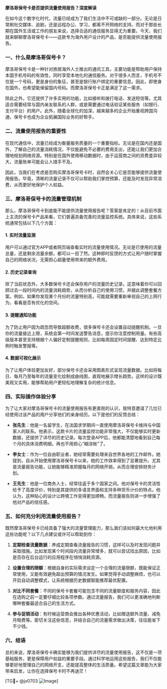 **摩洛哥保号卡是否提供流量使用报告？深度解读**

在如今这个数字化时代，流量已经成为了我们生活中不可或缺的一部分。无论是日常刷社交媒体、追剧，还是远程办公、学习，都离不开网络的支持。而对于那些长期在国外生活或工作的朋友来说，选择合适的通信服务显得尤为重要。今天，我们就来聊聊摩洛哥保号卡——这款专为海外用户设计的产品，是否能提供流量使用报告。

### 一、什么是摩洛哥保号卡？

摩洛哥保号卡是一种针对旅居海外人士推出的通讯工具，主要功能是帮助用户保持本国手机号码的有效性，同时享受本地化的通信服务。对于很多人而言，手机号不仅是一个号码，更是身份的象征，甚至是银行账户绑定的重要信息。因此，即使身在国外，也希望能保留国内号码。而摩洛哥保号卡正是满足了这一需求。

除此之外，它还提供了许多实用的功能，比如接听和拨打电话、发送短信等。尤其适合需要经常与国内亲友联系的人群，或是需要通过电话验证某些服务（如银行、支付平台）的用户。此外，随着全球化的加深，越来越多的企业开始重视跨国沟通，保号卡也成为企业拓展国际业务的好帮手。

### 二、流量使用报告的重要性

在现代通信中，流量已经成为衡量服务质量的一个重要指标。无论是在国内还是国外，了解自己的流量消耗情况，不仅能避免不必要的费用支出，还能让我们更加合理地规划网络资源。特别是在国外使用移动数据时，由于运营商之间的资费差异较大，流量账单可能会让人措手不及。

因此，当我们在考虑是否购买摩洛哥保号卡时，自然会关心它是否能够提供流量使用报告。毕竟，清晰的流量记录不仅可以帮助我们掌控预算，还能及时发现异常消费，从而更好地保护个人权益。

### 三、摩洛哥保号卡的流量管理机制

那么，摩洛哥保号卡到底能不能提供流量使用报告呢？答案是肯定的！从目前市面上主流的保号卡产品来看，它们普遍具备完善的流量监控系统。具体来说，这些系统通常包括以下几个方面：

#### 1. 实时流量监测
用户可以通过官方APP或者网页端查看实时的流量使用情况。无论是已使用的流量总量，还是剩余流量余额，都可以一目了然。这种即时反馈的方式让用户随时掌握自己的网络状况，无需担心超量使用带来的额外费用。

#### 2. 历史记录查询
除了当前状态外，大多数保号卡还会保存用户的流量历史记录。这意味着你可以回顾过去一段时间内的流量消耗趋势，从而分析自己的使用习惯，并据此调整套餐方案。例如，如果你发现某个月份的流量特别高，可能就需要重新审视自己的上网行为，看看是否有优化的空间。

#### 3. 提醒通知功能
为了防止用户因为疏忽而导致超额收费，很多保号卡还会设置自动提醒机制。一旦你的流量接近上限，系统会第一时间发送警告消息，提示你注意控制用量。有些高级版本甚至支持根据个人偏好定制提醒规则，比如每周固定时间提醒、达到特定比例时触发警报等。

#### 4. 数据可视化展示
为了让用户体验更加友好，部分保号卡还会采用图表形式呈现流量数据。比如将每日、每月乃至每年的流量变化绘制成曲线图，直观地展示增长趋势。这样的设计既美观又实用，能够帮助用户更轻松地理解复杂的统计信息。

### 四、实际操作体验分享

为了让大家对摩洛哥保号卡的流量使用报告有更直观的认识，我特意邀请了几位已经使用过该产品的用户分享他们的亲身经历。以下是他们的反馈总结：

- **张先生**：他是一名留学生，在法国求学期间一直使用摩洛哥保号卡维持与中国家人的联系。他表示，这款卡片的流量监控功能非常强大，不仅能够实时更新数据，还提供了详尽的历史记录。每次登录APP后，他都能清楚地看到自己每个月的具体消费明细，再也不用担心“糊涂账”了。
  
- **李女士**：作为一位自由职业者，她经常需要处理来自世界各地的工作邮件。她提到，自从开始使用摩洛哥保号卡以来，她的工作效率得到了显著提升。尤其是流量报告功能，让她能够精准把握每月的网络开销，从而合理安排财务计划。

- **王先生**：他是一位商务人士，经常往返于多个国家之间。他对保号卡的灵活性给予了高度评价，特别是其提供的多语言界面和支持多种货币计价的特点。他认为，这种贴心的设计让跨境工作变得更加顺畅，而流量报告则进一步增强了他对产品的信任感。

### 五、如何充分利用流量使用报告？

既然摩洛哥保号卡已经具备了强大的流量管理能力，那么我们该如何最大化地利用这些功能呢？以下几点建议或许可以帮助到你：

1. **定期检查流量数据**：养成定期查看流量报告的习惯，这样可以及时发现问题并采取措施。比如发现某个时间段内流量异常增多，就可以尝试找出原因，比如是否存在后台运行的应用程序在悄悄消耗资源。

2. **设置合理的限额**：根据自身的实际需求设定一个合理的流量限额，既能保证正常使用，又能有效避免超出预算的情况发生。如果觉得手动调整麻烦，也可以开启自动调整模式，让系统根据历史数据智能推荐最优配置。

3. **对比不同套餐**：不同的保号卡套餐可能包含不同的流量额度和服务内容，因此在选购之前一定要仔细比较各项参数。通过流量报告，我们可以更准确地判断哪种套餐最适合自己的生活方式。

4. **参与促销活动**：有时候运营商会推出各种优惠活动，比如赠送额外流量、减免月租费等。密切关注这些信息，并结合自己的流量需求做出决策，往往能省下不少钱。

### 六、结语

总的来说，摩洛哥保号卡确实能够为我们提供详尽的流量使用报告，这不仅是一项基础服务，更是保障用户权益的重要手段。通过科学地运用这些报告，我们不仅能够更好地管理自己的网络开支，还能提高整体的生活质量。希望这篇文章能为大家带来启发，让你在选择保号卡时不再迷茫！

[TG💪+ @jx0703 ![Image](https://github.com/user-attachments/assets/dbca1d08-cadb-493c-b0ec-ad6f7a83f270)]